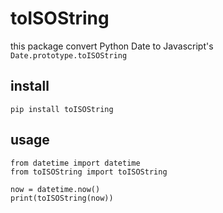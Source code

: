 # toISOString
this package convert Python Date to Javascript's `Date.prototype.toISOString`

## install

```
pip install toISOString
```

## usage

```
from datetime import datetime
from toISOString import toISOString

now = datetime.now()
print(toISOString(now))
```
